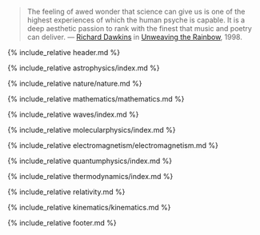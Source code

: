 <blockquote>
The feeling of awed wonder that science can give us is one of the highest experiences 
of which the human psyche is capable. It is a deep aesthetic passion to rank with the 
finest that music and poetry can deliver. &mdash;
<a href="https://en.wikipedia.org/wiki/Richard_Dawkins">Richard Dawkins</a> in 
<a href="https://en.wikipedia.org/wiki/Unweaving_the_Rainbow">Unweaving the Rainbow</a>, 1998.
</blockquote>

<p style="clear: both;"></p>

{% include_relative header.md %}

{% include_relative astrophysics/index.md %}

{% include_relative nature/nature.md %}

{% include_relative mathematics/mathematics.md %}

{% include_relative waves/index.md %}

{% include_relative molecularphysics/index.md %}

{% include_relative electromagnetism/electromagnetism.md %}

{% include_relative quantumphysics/index.md %}

{% include_relative thermodynamics/index.md %}

{% include_relative relativity.md %}

{% include_relative kinematics/kinematics.md %}

{% include_relative footer.md %}

